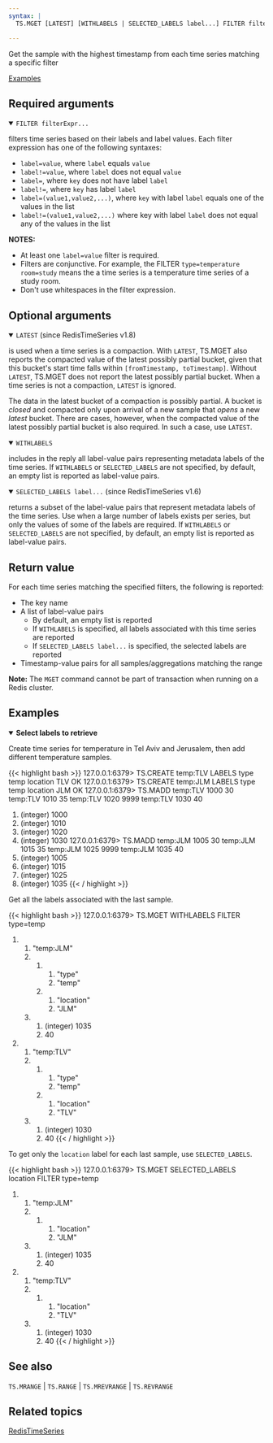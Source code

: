 ```yaml
---
syntax: |
  TS.MGET [LATEST] [WITHLABELS | SELECTED_LABELS label...] FILTER filterExpr...

---
```


Get the sample with the highest timestamp from each time series matching a specific filter

[Examples](#examples)

## Required arguments

<details open>
<summary><code>FILTER filterExpr...</code></summary> 

filters time series based on their labels and label values. Each filter expression has one of the following syntaxes:

  - `label=value`, where `label` equals `value`
  - `label!=value`, where `label` does not equal `value`
  - `label=`, where `key` does not have label `label`
  - `label!=`, where `key` has label `label`
  - `label=(value1,value2,...)`, where `key` with label `label` equals one of the values in the list
  - `label!=(value1,value2,...)` where key with label `label` does not equal any of the values in the list

  <note><b>NOTES:</b> 
   - At least one `label=value` filter is required.
   - Filters are conjunctive. For example, the FILTER `type=temperature room=study` means the a time series is a temperature time series of a study room.
   - Don't use whitespaces in the filter expression.
   </note>
</details>

## Optional arguments

<details open>
<summary><code>LATEST</code> (since RedisTimeSeries v1.8)</summary> 

is used when a time series is a compaction. With `LATEST`, TS.MGET also reports the compacted value of the latest possibly partial bucket, given that this bucket's start time falls within `[fromTimestamp, toTimestamp]`. Without `LATEST`, TS.MGET does not report the latest possibly partial bucket. When a time series is not a compaction, `LATEST` is ignored.
  
The data in the latest bucket of a compaction is possibly partial. A bucket is _closed_ and compacted only upon arrival of a new sample that _opens_ a new _latest_ bucket. There are cases, however, when the compacted value of the latest possibly partial bucket is also required. In such a case, use `LATEST`.
</details>

<details open>
<summary><code>WITHLABELS</code></summary> 

includes in the reply all label-value pairs representing metadata labels of the time series. 
If `WITHLABELS` or `SELECTED_LABELS` are not specified, by default, an empty list is reported as label-value pairs.
</details>

<details open>
<summary><code>SELECTED_LABELS label...</code> (since RedisTimeSeries v1.6)</summary> 

returns a subset of the label-value pairs that represent metadata labels of the time series. 
Use when a large number of labels exists per series, but only the values of some of the labels are required. 
If `WITHLABELS` or `SELECTED_LABELS` are not specified, by default, an empty list is reported as label-value pairs.
</details>

## Return value

For each time series matching the specified filters, the following is reported:
- The key name
- A list of label-value pairs
  - By default, an empty list is reported
  - If `WITHLABELS` is specified, all labels associated with this time series are reported
  - If `SELECTED_LABELS label...` is specified, the selected labels are reported
- Timestamp-value pairs for all samples/aggregations matching the range

<note><b>Note:</b> The `MGET` command cannot be part of transaction when running on a Redis cluster.</note>

## Examples

<details open>
<summary><b>Select labels to retrieve</b></summary>

Create time series for temperature in Tel Aviv and Jerusalem, then add different temperature samples.

{{< highlight bash >}}
127.0.0.1:6379> TS.CREATE temp:TLV LABELS type temp location TLV
OK
127.0.0.1:6379> TS.CREATE temp:JLM LABELS type temp location JLM
OK
127.0.0.1:6379> TS.MADD temp:TLV 1000 30 temp:TLV 1010 35 temp:TLV 1020 9999 temp:TLV 1030 40
1) (integer) 1000
2) (integer) 1010
3) (integer) 1020
4) (integer) 1030
127.0.0.1:6379> TS.MADD temp:JLM 1005 30 temp:JLM 1015 35 temp:JLM 1025 9999 temp:JLM 1035 40
1) (integer) 1005
2) (integer) 1015
3) (integer) 1025
4) (integer) 1035
{{< / highlight >}}

Get all the labels associated with the last sample.

{{< highlight bash >}}
127.0.0.1:6379> TS.MGET WITHLABELS FILTER type=temp
1) 1) "temp:JLM"
   2) 1) 1) "type"
         2) "temp"
      2) 1) "location"
         2) "JLM"
   3) 1) (integer) 1035
      2) 40
2) 1) "temp:TLV"
   2) 1) 1) "type"
         2) "temp"
      2) 1) "location"
         2) "TLV"
   3) 1) (integer) 1030
      2) 40
{{< / highlight >}}

To get only the `location` label for each last sample, use `SELECTED_LABELS`.

{{< highlight bash >}}
127.0.0.1:6379> TS.MGET SELECTED_LABELS location FILTER type=temp
1) 1) "temp:JLM"
   2) 1) 1) "location"
         2) "JLM"
   3) 1) (integer) 1035
      2) 40
2) 1) "temp:TLV"
   2) 1) 1) "location"
         2) "TLV"
   3) 1) (integer) 1030
      2) 40
{{< / highlight >}}
</details>

## See also

`TS.MRANGE` | `TS.RANGE` | `TS.MREVRANGE` | `TS.REVRANGE`

## Related topics

[RedisTimeSeries](/docs/stack/timeseries)

